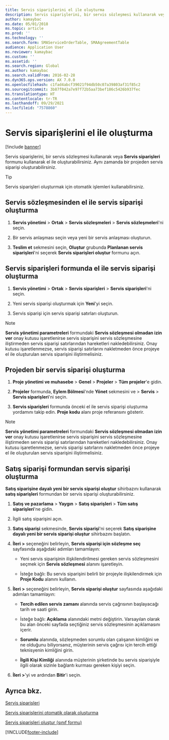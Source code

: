 ```yaml
---
title: Servis siparişlerini el ile oluşturma
description: Servis siparişlerini, bir servis sözleşmesi kullanarak veya **Servis siparişleri** formunu kullanarak el ile oluşturabilirsiniz.
author: kamaybac
ms.date: 05/01/2018
ms.topic: article
ms.prod: ''
ms.technology: ''
ms.search.form: SMAServiceOrderTable, SMAAgreementTable
audience: Application User
ms.reviewer: kamaybac
ms.custom: ''
ms.assetid: ''
ms.search.region: Global
ms.author: kamaybac
ms.search.validFrom: 2016-02-28
ms.dyn365.ops.version: AX 7.0.0
ms.openlocfilehash: c1fad4abcf39021f94db50c07a39803af31f85c2
ms.sourcegitcommit: 3b87f042a7e97f72b5aa73bef186c5426b937fec
ms.translationtype: HT
ms.contentlocale: tr-TR
ms.lasthandoff: 09/29/2021
ms.locfileid: "7578860"
---
```

# <a name="create-service-orders-manually"></a>Servis siparişlerini el ile oluşturma    

[!include [banner](../includes/banner.md)]


Servis siparişlerini, bir servis sözleşmesi kullanarak veya **Servis siparişleri** formunu kullanarak el ile oluşturabilirsiniz. Aynı zamanda bir projeden servis siparişi oluşturabilirsiniz.

> [!TIP]
> <P>Servis siparişleri oluşturmak için otomatik işlemleri kullanabilirsiniz. 

## <a name="create-a-service-order-manually-from-a-service-agreement"></a>Servis sözleşmesinden el ile servis siparişi oluşturma

1.  **Servis yönetimi** \> **Ortak** \> **Servis sözleşmeleri** \> **Servis sözleşmeleri**'ni seçin.

2.  Bir servis anlaşması seçin veya yeni bir servis anlaşması oluşturun.

3.  **Teslim et** sekmesini seçin, **Oluştur** grubunda **Planlanan servis siparişleri**'ni seçerek **Servis siparişleri oluştur** formunu açın.

## <a name="create-a-service-order-manually-in-the-service-orders-form"></a>Servis siparişleri formunda el ile servis siparişi oluşturma

1.  **Servis yönetimi** \> **Ortak** \> **Servis siparişleri** \> **Servis siparişleri**'ni seçin.

2.  Yeni servis siparişi oluşturmak için **Yeni**'yi seçin.

3.  Servis siparişi için servis siparişi satırları oluşturun.

> [!NOTE]
> <P><STRONG>Servis yönetimi parametreleri</STRONG> formundaki <STRONG>Servis sözleşmesi olmadan izin ver</STRONG> onay kutusu işaretlenirse servis siparişini servis sözleşmesine iliştirmeden servis siparişi satırlarından hareketleri nakledebilirsiniz. Onay kutusu işaretlenmezse, servis siparişi satırlarını nakletmeden önce projeye el ile oluşturulan servis siparişini iliştirmelisiniz.</P>

## <a name="create-a-service-order-from-a-project"></a>Projeden bir servis siparişi oluşturma

1.  **Proje yönetimi ve muhasebe** \> **Genel** \> **Projeler** \> **Tüm projeler**'e gidin.

2.  **Projeler** formunda, **Eylem Bölmesi**'nde **Yönet** sekmesini ve \> **Servis** \> **Servis siparişleri**'ni seçin.

3.  **Servis siparişleri** formunda önceki el ile servis siparişi oluşturma yordamını takip edin. **Proje kodu** alanı proje referansını gösterir.

> [!NOTE]
> <P><STRONG>Servis yönetimi parametreleri</STRONG> formundaki <STRONG>Servis sözleşmesi olmadan izin ver</STRONG> onay kutusu işaretlenirse servis siparişini servis sözleşmesine iliştirmeden servis siparişi satırlarından hareketleri nakledebilirsiniz. Onay kutusu işaretlenmezse, servis siparişi satırlarını nakletmeden önce projeye el ile oluşturulan servis siparişini iliştirmelisiniz.</P>

## <a name="create-a-service-order-from-the-sales-order-form"></a>Satış siparişi formundan servis siparişi oluşturma

**Satış siparişine dayalı yeni bir servis siparişi oluştur** sihirbazını kullanarak **satış siparişleri** formundan bir servis siparişi oluşturabilirsiniz.

1.  **Satış ve pazarlama** \> **Yaygın** \> **Satış siparişleri** \> **Tüm satış siparişleri**'ne gidin.

2.  İlgili satış siparişini açın.

3.  **Satış siparişi** sekmesinde, **Servis siparişi**'ni seçerek **Satış siparişine dayalı yeni bir servis siparişi oluştur** sihirbazını başlatın.

4.  **İleri \>** seçeneğini belirleyin, **Servis siparişi için sözleşme seç** sayfasında aşağıdaki adımları tamamlayın:
    
      - Yeni servis siparişinin ilişkilendirilmesi gereken servis sözleşmesini seçmek için **Servis sözleşmesi** alanını işaretleyin.
    
      - İsteğe bağlı: Bu servis siparişini belirli bir projeyle ilişkilendirmek için **Proje Kodu** alanını kullanın.

5.  **İleri \>** seçeneğini belirleyin, **Servis siparişi oluştur** sayfasında aşağıdaki adımları tamamlayın:
    
      - **Tercih edilen servis zamanı** alanında servis çağrısının başlayacağı tarih ve saati girin.
    
      - İsteğe bağlı: **Açıklama** alanındaki metni değiştirin. Varsayılan olarak bu alan önceki sayfada seçtiğiniz servis sözleşmesinin açıklamasını içerir.
    
      - **Sorumlu** alanında, sözleşmeden sorumlu olan çalışanın kimliğini ve ne olduğunu biliyorsanız, müşterinin servis çağrısı için tercih ettiği teknisyenin kimliğini girin.
    
      - **İlgili Kişi Kimliği** alanında müşterinin şirketinde bu servis siparişiyle ilgili olarak sizinle bağlantı kurması gereken kişiyi seçin.

6.  **İleri \>**'yi ve ardından **Bitir**'i seçin.


## <a name="see-also"></a>Ayrıca bkz.

[Servis siparişleri](service-orders.md)

[Servis siparişlerini otomatik olarak oluşturma](create-service-orders-automatically.md)

[Servis siparişleri oluştur (sınıf formu)](https://technet.microsoft.com/library/aa553901\(v=ax.60\)) 



[!INCLUDE[footer-include](../../includes/footer-banner.md)]
